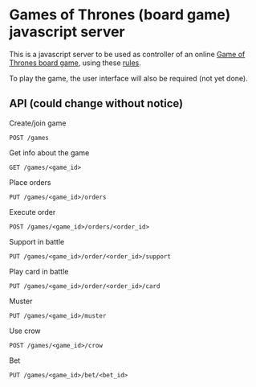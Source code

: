 # Games of Thrones (board game) javascript server
This is a javascript server to be used as controller of an online
[Game of Thrones board game](http://www.fantasyflightgames.com/edge_minisite.asp?eidm=172),
using these [rules](http://www.fantasyflightgames.com/ffg_content/agot-bg-2nd-ed/support/VA65_AGoT2_Rulebook_web.pdf).

To play the game, the user interface will also be required (not yet done).

## API (could change without notice)

Create/join game
```
POST /games
```

Get info about the game
```
GET /games/<game_id>
```

Place orders
```
PUT /games/<game_id>/orders
```

Execute order
```
POST /games/<game_id>/orders/<order_id>
```

Support in battle
```
PUT /games/<game_id>/order/<order_id>/support
```

Play card in battle
```
PUT /games/<game_id>/order/<order_id>/card
```

Muster
```
PUT /games/<game_id>/muster
```

Use crow
```
POST /games/<game_id>/crow
```

Bet
```
PUT /games/<game_id>/bet/<bet_id>
```
